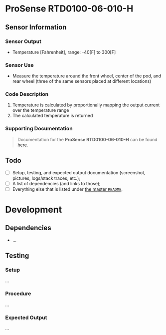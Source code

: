 # ProSense RTD0100-06-010-H

## Sensor Information

### Sensor Output
- Temperature [Fahrenheit], range: -40[F] to 300[F]

### Sensor Use
- Measure the temperature around the front wheel, center of the pod, and rear wheel (three of the same sensors placed at different locations)

### Code Description
1. Temperature is calculated by proportionally mapping the output current over the temperature range
2. The calculated temperature is returned

### Supporting Documentation
> Documentation for the **ProSense RTD0100-06-010-H** can be found [here](https://drive.google.com/drive/folders/1j8F4oAZmCLk8RmCcONFrB4iCTD1ZLFbd?usp=sharing).


## Todo

- [ ] Setup, testing, and expected output documentation (screenshot, pictures, logs/stack traces, etc.);
- [ ] A list of dependencies (and links to those);
- [ ] Everything else that is listed under [the master `README`](../README.md).

# Development

## Dependencies

- ...

## Testing

### Setup

...

### Procedure

...

### Expected Output

...
